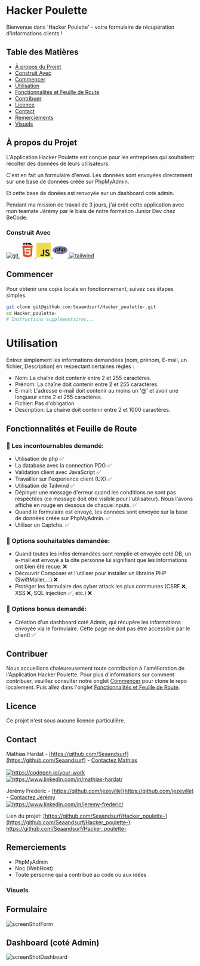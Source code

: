# Hacker Poulette 

Bienvenue dans 'Hacker Poulette' - votre formulaire de récupération d'informations clients !

## Table des Matières
- [À propos du Projet](#à-propos-du-projet)
- [Construit Avec](#construit-avec)
- [Commencer](#commencer)
- [Utilisation](#utilisation)
- [Fonctionnalités et Feuille de Route](#fonctionnalités-et-feuille-de-route)
- [Contribuer](#contribuer)
- [Licence](#licence)
- [Contact](#contact)
- [Remerciements](#remerciements)
- [Visuels](#visuels)

## À propos du Projet

L'Application Hacker Poulette est conçue pour les entreprises qui souhaitent récolter des données de leurs utilisateurs. 

C'est en fait un formulaire d'envoi. Les données sont envoyées directement sur une base de données créée sur PhpMyAdmin.

Et cette base de donées est renvoyée sur un dashboard coté admin.

Pendant ma mission de travail de 3 jours, j'ai créé cette application avec mon teamate Jérémy par le biais de notre formation Junior Dev chez BeCode.

### Construit Avec

<p align="left"> <a href="https://git-scm.com/" target="_blank" rel="noreferrer"> <img src="https://www.vectorlogo.zone/logos/git-scm/git-scm-icon.svg" alt="git" width="40" height="40"/> </a> <a href="https://www.w3.org/html/" target="_blank" rel="noreferrer"> <img src="https://raw.githubusercontent.com/devicons/devicon/master/icons/html5/html5-original-wordmark.svg" alt="html5" width="40" height="40"/> </a> <a href="https://developer.mozilla.org/en-US/docs/Web/JavaScript" target="_blank" rel="noreferrer"> <img src="https://raw.githubusercontent.com/devicons/devicon/master/icons/javascript/javascript-original.svg" alt="javascript" width="40" height="40"/> </a> <a href="https://www.php.net" target="_blank" rel="noreferrer"> <img src="https://raw.githubusercontent.com/devicons/devicon/master/icons/php/php-original.svg" alt="php" width="40" height="40"/> </a> <a href="https://tailwindcss.com/" target="_blank" rel="noreferrer"> <img src="https://www.vectorlogo.zone/logos/tailwindcss/tailwindcss-icon.svg" alt="tailwind" width="40" height="40"/> </a> </p>

## Commencer

Pour obtenir une copie locale en fonctionnement, suivez ces étapes simples.

```bash 
git clone git@github.com:Seaandsurf/Hacker_poulette-.git
cd Hacker_poulette-
# Instructions supplémentaires...
```
# Utilisation

Entrez simplement les informations demandées (nom, prénom, E-mail, un fichier, Description) en respectant certaines règles : 
- Nom: La chaîne doit contenir entre 2 et 255 caractères.
- Prénom: La chaîne doit contenir entre 2 et 255 caractères.
- E-mail: L'adresse e-mail doit contenir au moins un '@' et avoir une longueur entre 2 et 255 caractères.
- Fichier: Pas d'obligation
- Description: La chaîne doit contenir entre 2 et 1000 caractères.

## Fonctionnalités et Feuille de Route

### 🌱 Les incontournables demandé:

- Utilisation de php ✅
- La database avec la connection PDO ✅
- Validation client avec JavaScript ✅
- Travailler sur l'experience client (UX) ✅
- Utilisation de Tailwind ✅
- Déployer une message d'erreur quand les conditions ne sont pas réspéctées (ce message doit etre visible pour l'utilisateur). Nous l'avons affiché en rouge en dessous de chaque inputs. ✅
- Quand le formulaire est envoyé, les données sont envoyée sur la base de données créée sur PhpMyAdmin. ✅
- Utiliser un Captcha. ✅

### 🌼 Options souhaitables demandée:

- Quand toutes les infos demandées sont remplie et envoyée coté DB, un e-mail est envoyé a la dite personne lui signifiant que les informations ont bien été recue. ❌
- Découvrir Composer et l'utiliser pour installer un librairie PHP (SwiftMailer,...) ❌
- Protéger les formulaire des cyber attack les plus communes (CSRF ❌, XSS ❌, SQL injection ✅, etc.) ❌

###  🌴 Options bonus demandé:

- Création d'un dashboard coté Admin, qui récupère les informations envoyée via le formulaire. Cette page ne doit pas être accessible par le client! ✅

## Contribuer

Nous accueillons chaleureusement toute contribution à l'amélioration de l'Application Hacker Poulette. Pour plus d'informations sur comment contribuer, veuillez consulter notre onglet  [Commencer](#commencer) pour clone le repo localement.
Puis allez dans l'onglet [Fonctionnalités et Feuille de Route](#fonctionnalités-et-feuille-de-route).

## Licence

Ce projet n'est sous aucune licence particulière.

## Contact

Mathias Hardat - [https://github.com/Seaandsurf](https://github.com/Seaandsurf) - [Contactez Mathias](mathias.hardat@gmail.com)
<p align="left">
<a href="https://codepen.io/https://codepen.io/your-work" target="blank"><img align="center" src="https://raw.githubusercontent.com/rahuldkjain/github-profile-readme-generator/master/src/images/icons/Social/codepen.svg" alt="https://codepen.io/your-work" height="30" width="40" /></a>
<a href="https://linkedin.com/in/https://www.linkedin.com/in/mathias-hardat/" target="blank"><img align="center" src="https://raw.githubusercontent.com/rahuldkjain/github-profile-readme-generator/master/src/images/icons/Social/linked-in-alt.svg" alt="https://www.linkedin.com/in/mathias-hardat/" height="30" width="40" /></a>
</p>

Jérémy Frederic -  [https://github.com/jezeville](https://github.com/jezeville) - [Contactez Jérémy](jeremyfrederic12@gmail.com)  
<a href="https://www.linkedin.com/in/jeremy-frederic/" target="blank"><img align="center" src="https://raw.githubusercontent.com/rahuldkjain/github-profile-readme-generator/master/src/images/icons/Social/linked-in-alt.svg" alt="https://www.linkedin.com/in/jeremy-frederic/" height="30" width="40" /></a>

Lien du projet: [https://github.com/Seaandsurf/Hacker_poulette-](https://github.com/Seaandsurf/Hacker_poulette-) https://github.com/Seaandsurf/Hacker_poulette-

## Remerciements

- PhpMyAdmin
- Noc (WebHost)
- Toute personne qui a contribué au code ou aux idées

### Visuels

## Formulaire
<img width="235" alt="screenShotForm" src="https://github.com/Seaandsurf/Hacker_poulette-/assets/105955844/c7c0807b-04e0-46cb-a988-ab6d4dc812b6">

## Dashboard (coté Admin)

<img width="315" alt="screenShotDashboard" src="https://github.com/Seaandsurf/Hacker_poulette-/assets/105955844/fdee0461-2f52-471d-8899-96d7f06d011d">





  








